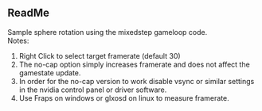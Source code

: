 ## ReadMe
Sample sphere rotation using the mixedstep gameloop code.  
Notes:  
1. Right Click to select target framerate (default 30)  
2. The no-cap option simply increases framerate and does not affect the gamestate update.  
3. In order for the no-cap version to work disable vsync or similar settings in the nvidia control panel or driver software.  
4. Use Fraps on windows or glxosd on linux to measure framerate.  
